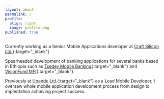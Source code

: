 ```yaml
---
layout: about
permalink: /
profile:
  align: right
  image: profile.png
published: true
---
```


Currently working as a Senior Mobile Applications developer at [Craft Silicon Ltd.](https://www.craftsilicon.com/){:target="_blank"}

Spearheaded development of banking applications for several banks based in Ethiopia such as [Tsedey Mobile Banking](https://play.google.com/store/apps/details?id=com.craftsilicon.tsedeybnk){:target="_blank"} and [VisionFund MFI](https://play.google.com/store/apps/details?id=com.craftsilicon.visionfundbnk){:target="_blank"}.

Previously at [Upande Ltd.](https://upande.com/){:target="_blank"} as a Lead Mobile Developer, I oversaw whole mobile application development process from design to implentation achieving project success.

<!-- ### Also, check out:

- [My Resume](https://drive.google.com/file/d/1s7NGfGNtr10FdptlmWaHzFLqa4K0NrQ3/view?usp=sharing) - a PDF format of my resume -->
